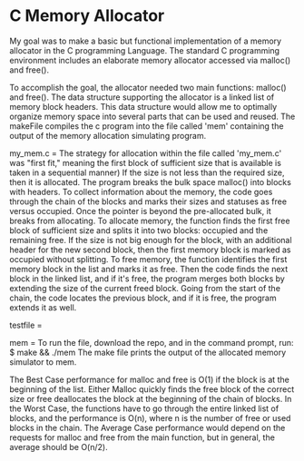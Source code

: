 # C Memory Allocator
My goal was to make a basic but functional implementation of a memory allocator in the C programming Language. The standard C programming environment includes an elaborate memory allocator accessed via malloc() and free().

To accomplish the goal, the allocator needed two main functions: malloc() and free(). The data structure supporting the allocator is a linked list of memory block headers. This  data structure would allow me to optimally organize memory space into several parts that can be used and reused. The makeFile compiles the c program into the file called 'mem' containing the output of the memory allocation simulating program.

my_mem.c =
The strategy for allocation within the file called 'my_mem.c' was "first fit," meaning the first block of sufficient size that is available is taken in a sequential manner) If the size is not less than the required size, then it is allocated. The program breaks the bulk space malloc() into blocks with headers.
To collect information about the memory, the code goes through the chain of the blocks and marks their sizes and statuses as free versus occupied. Once the pointer is beyond the pre-allocated bulk, it breaks from allocating. 
To allocate memory, the function finds the first free block of sufficient size and splits it into two blocks: occupied and the remaining free. If the size is not big enough for the block, with an additional header for the new second block, then the first memory block is marked as occupied without splitting.
To free memory, the function identifies the first memory block in the list and marks it as free. Then the code finds the next block in the linked list, and if it's free, the program merges both blocks by extending the size of the current freed block. Going from the start of the chain, the code locates the previous block, and if it is free, the program extends it as well. 

testfile = 

mem = 
To run the file, download the repo, and in the command prompt, run: $ make && ./mem
The make file prints the output of the allocated memory simulator to mem.

The Best Case performance for malloc and free is O(1) if the block is at the beginning of the list.
Either Malloc quickly finds the free block of the correct size or free deallocates the block at the beginning of the chain of blocks.
In the Worst Case, the functions have to go through the entire linked list of blocks, and the performance is O(n), where n is the number of free or used blocks in the chain.
The Average Case performance would depend on the requests for malloc and free from the main function, but in general, the average should be O(n/2).
